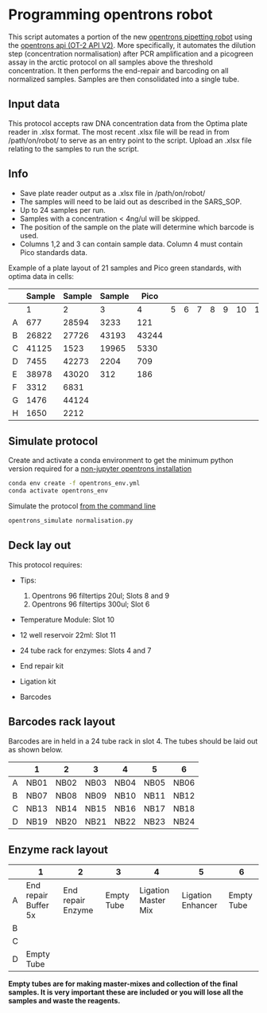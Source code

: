 # Programming opentrons robot

This script automates a portion of the new [opentrons pipetting robot](https://opentrons.com/) using the [opentrons api (OT-2 API V2)](https://docs.opentrons.com/v2/index.html). More specifically, it automates the dilution step (concentration normalisation) after PCR amplification and a picogreen assay in the arctic protocol on all samples above the threshold concentration. It then performs the end-repair and barcoding on all normalized samples. Samples are then consolidated into a single tube.

## Input data

This protocol accepts raw DNA concentration data from the Optima plate reader in .xlsx format. The most recent .xlsx file will be read in from /path/on/robot/ to serve as an entry point to the script. Upload an .xlsx file relating to the samples to run the script.

## Info

- Save plate reader output as a .xlsx file in /path/on/robot/
- The samples will need to be laid out as described in the SARS_SOP.
- Up to 24 samples per run.
- Samples with a concentration < 4ng/ul will be skipped.
- The position of the sample on the plate will determine which barcode is used.
- Columns 1,2 and 3 can contain sample data. Column 4 must contain Pico standards data.

Example of a plate layout of 21 samples and Pico green standards, with optima data in cells:

|    |Sample|Sample |Sample |Pico  |     |     |     |     |     |     |     |     |
|----|------|-------|-------|------|-----|-----|-----|-----|-----|-----|-----|-----|
|    | 1    | 2     | 3     | 4    | 5   | 6   | 7   | 8   | 9   | 10  | 11  | 12  |
| A  | 677  | 28594 | 3233  |121   |     |     |     |     |     |     |     |     |
| B  |26822 | 27726 | 43193 |43244 |     |     |     |     |     |     |     |     |
| C  |41125 | 1523  | 19965 |5330  |     |     |     |     |     |     |     |     |
| D  |7455  | 42273 | 2204  |709   |     |     |     |     |     |     |     |     |
| E  |38978 | 43020 | 312   |186   |     |     |     |     |     |     |     |     |
| F  |3312  | 6831  |       |      |     |     |     |     |     |     |     |     |
| G  |1476  | 44124 |       |      |     |     |     |     |     |     |     |     |
| H  |1650  | 2212  |       |      |     |     |     |     |     |     |     |     |

## Simulate protocol

Create and activate a conda environment to get the minimum python version required for a [non-jupyter opentrons installation](https://docs.opentrons.com/v2/writing.html#non-jupyter-installation)

```bash
conda env create -f opentrons_env.yml
conda activate opentrons_env
```

Simulate the protocol [from the command line](https://docs.opentrons.com/v2/writing.html#from-the-command-line)

```bash
opentrons_simulate normalisation.py
```

## Deck lay out

This protocol requires:

- Tips:
    1. Opentrons 96 filtertips 20ul; Slots 8 and 9
    2. Opentrons 96 filtertips 300ul; Slot 6

- Temperature Module: Slot 10
- 12 well reservoir 22ml: Slot 11
- 24 tube rack for enzymes: Slots 4 and 7
- End repair kit
- Ligation kit
- Barcodes

## Barcodes rack layout

Barcodes are in held in a 24 tube rack in slot 4. The tubes should be laid out as shown below.

|   | 1    | 2    | 3    | 4    | 5    | 6    |
|---|------|------|------|------|------|------|
| A | NB01 | NB02 | NB03 | NB04 | NB05 | NB06 |
| B | NB07 | NB08 | NB09 | NB10 | NB11 | NB12 |
| C | NB13 | NB14 | NB15 | NB16 | NB17 | NB18 |
| D | NB19 | NB20 | NB21 | NB22 | NB23 | NB24 |

## Enzyme rack layout

|   | 1                     | 2                  | 3          | 4                    | 5                  | 6          |
|---|-----------------------|--------------------|------------|----------------------|--------------------|------------|
| A | End repair  Buffer 5x | End repair  Enzyme | Empty Tube | Ligation  Master Mix | Ligation  Enhancer | Empty Tube |
| B |                       |                    |            |                      |                    |            |
| C |                       |                    |            |                      |                    |            |
| D | Empty Tube            |                    |            |                      |                    |            |

__Empty tubes are for making master-mixes and collection of the final samples. It is very important these are included or you will lose all the samples and waste the reagents.__
